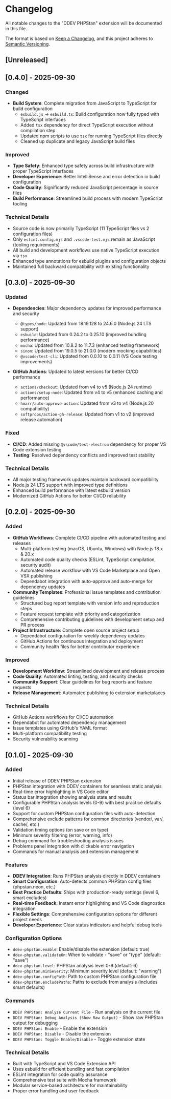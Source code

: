 # Changelog

All notable changes to the "DDEV PHPStan" extension will be documented in this file.

The format is based on [Keep a Changelog](https://keepachangelog.com/en/1.0.0/),
and this project adheres to [Semantic Versioning](https://semver.org/spec/v2.0.0.html).

## [Unreleased]

## [0.4.0] - 2025-09-30

### Changed

- **Build System**: Complete migration from JavaScript to TypeScript for build configuration
  - `esbuild.js` → `esbuild.ts`: Build configuration now fully typed with TypeScript interfaces
  - Added `tsx` dependency for direct TypeScript execution without compilation step
  - Updated npm scripts to use `tsx` for running TypeScript files directly
  - Cleaned up duplicate and legacy JavaScript build files

### Improved

- **Type Safety**: Enhanced type safety across build infrastructure with proper TypeScript interfaces
- **Developer Experience**: Better IntelliSense and error detection in build configuration
- **Code Quality**: Significantly reduced JavaScript percentage in source files
- **Build Performance**: Streamlined build process with modern TypeScript tooling

### Technical Details

- Source code is now primarily TypeScript (11 TypeScript files vs 2 configuration files)
- Only `eslint.config.mjs` and `.vscode-test.mjs` remain as JavaScript (tooling requirements)
- All build and development workflows use native TypeScript execution via `tsx`
- Enhanced type annotations for esbuild plugins and configuration objects
- Maintained full backward compatibility with existing functionality

## [0.3.0] - 2025-09-30

### Updated

- **Dependencies**: Major dependency updates for improved performance and security
  - `@types/node`: Updated from 18.19.128 to 24.6.0 (Node.js 24 LTS support)
  - `esbuild`: Updated from 0.24.2 to 0.25.10 (improved bundling performance)
  - `mocha`: Updated from 10.8.2 to 11.7.3 (enhanced testing framework)
  - `sinon`: Updated from 19.0.5 to 21.0.0 (modern mocking capabilities)
  - `@vscode/test-cli`: Updated from 0.0.10 to 0.0.11 (VS Code testing improvements)

- **GitHub Actions**: Updated to latest versions for better CI/CD performance
  - `actions/checkout`: Updated from v4 to v5 (Node.js 24 runtime)
  - `actions/setup-node`: Updated from v4 to v5 (enhanced caching and performance)
  - `hmarr/auto-approve-action`: Updated from v3 to v4 (Node.js 20 compatibility)
  - `softprops/action-gh-release`: Updated from v1 to v2 (improved release automation)

### Fixed

- **CI/CD**: Added missing `@vscode/test-electron` dependency for proper VS Code extension testing
- **Testing**: Resolved dependency conflicts and improved test stability

### Technical Details

- All major testing framework updates maintain backward compatibility
- Node.js 24 LTS support with improved type definitions
- Enhanced build performance with latest esbuild version
- Modernized GitHub Actions for better CI/CD reliability

## [0.2.0] - 2025-09-30

### Added

- **GitHub Workflows**: Complete CI/CD pipeline with automated testing and releases
  - Multi-platform testing (macOS, Ubuntu, Windows) with Node.js 18.x & 20.x
  - Automated code quality checks (ESLint, TypeScript compilation, security audit)
  - Automated release workflow with VS Code Marketplace and Open VSX publishing
  - Dependabot integration with auto-approve and auto-merge for dependency updates
- **Community Templates**: Professional issue templates and contribution guidelines
  - Structured bug report template with version info and reproduction steps
  - Feature request template with priority and categorization
  - Comprehensive contributing guidelines with development setup and PR process
- **Project Infrastructure**: Complete open source project setup
  - Dependabot configuration for weekly dependency updates
  - GitHub Actions for continuous integration and deployment
  - Community health files for better contributor experience

### Improved

- **Development Workflow**: Streamlined development and release process
- **Code Quality**: Automated linting, testing, and security checks
- **Community Support**: Clear guidelines for bug reports and feature requests
- **Release Management**: Automated publishing to extension marketplaces

### Technical Details

- GitHub Actions workflows for CI/CD automation
- Dependabot for automated dependency management
- Issue templates using GitHub's YAML format
- Multi-platform compatibility testing
- Security vulnerability scanning

## [0.1.0] - 2025-09-30

### Added

- Initial release of DDEV PHPStan extension
- PHPStan integration with DDEV containers for seamless static analysis
- Real-time error highlighting in VS Code editor
- Status bar integration showing analysis state and results
- Configurable PHPStan analysis levels (0-9) with best practice defaults (level 6)
- Support for custom PHPStan configuration files with auto-detection
- Comprehensive exclude patterns for common directories (vendor/, var/, cache/, etc.)
- Validation timing options (on save or on type)
- Minimum severity filtering (error, warning, info)
- Debug command for troubleshooting analysis issues
- Problems panel integration with clickable error navigation
- Commands for manual analysis and extension management

### Features

- **DDEV Integration**: Runs PHPStan analysis directly in DDEV containers
- **Smart Configuration**: Auto-detects common PHPStan config files (phpstan.neon, etc.)
- **Best Practice Defaults**: Ships with production-ready settings (level 6, smart excludes)
- **Real-time Feedback**: Instant error highlighting and VS Code diagnostics integration
- **Flexible Settings**: Comprehensive configuration options for different project needs
- **Developer Experience**: Clear status indicators and helpful debug tools

### Configuration Options

- `ddev-phpstan.enable`: Enable/disable the extension (default: true)
- `ddev-phpstan.validateOn`: When to validate - "save" or "type" (default: "save")
- `ddev-phpstan.level`: PHPStan analysis level 0-9 (default: 6)
- `ddev-phpstan.minSeverity`: Minimum severity level (default: "warning")
- `ddev-phpstan.configPath`: Path to custom PHPStan configuration file
- `ddev-phpstan.excludePaths`: Paths to exclude from analysis (includes smart defaults)

### Commands

- `DDEV PHPStan: Analyze Current File` - Run analysis on the current file
- `DDEV PHPStan: Debug Analysis (Show Raw Output)` - Show raw PHPStan output for debugging
- `DDEV PHPStan: Enable` - Enable the extension
- `DDEV PHPStan: Disable` - Disable the extension
- `DDEV PHPStan: Toggle Enable/Disable` - Toggle extension state

### Technical Details

- Built with TypeScript and VS Code Extension API
- Uses esbuild for efficient bundling and fast compilation
- ESLint integration for code quality assurance
- Comprehensive test suite with Mocha framework
- Modular service-based architecture for maintainability
- Proper error handling and user feedback
